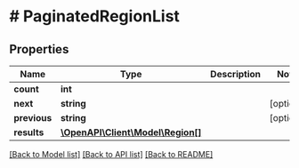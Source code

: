 # # PaginatedRegionList

## Properties

Name | Type | Description | Notes
------------ | ------------- | ------------- | -------------
**count** | **int** |  |
**next** | **string** |  | [optional]
**previous** | **string** |  | [optional]
**results** | [**\OpenAPI\Client\Model\Region[]**](Region.md) |  |

[[Back to Model list]](../../README.md#models) [[Back to API list]](../../README.md#endpoints) [[Back to README]](../../README.md)
